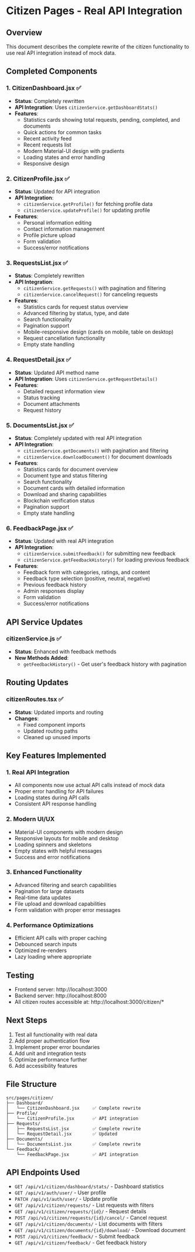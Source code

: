 # Citizen Pages - Real API Integration

## Overview
This document describes the complete rewrite of the citizen functionality to use real API integration instead of mock data.

## Completed Components

### 1. CitizenDashboard.jsx ✅
- **Status**: Completely rewritten
- **API Integration**: Uses `citizenService.getDashboardStats()`
- **Features**:
  - Statistics cards showing total requests, pending, completed, and documents
  - Quick actions for common tasks
  - Recent activity feed
  - Recent requests list
  - Modern Material-UI design with gradients
  - Loading states and error handling
  - Responsive design

### 2. CitizenProfile.jsx ✅
- **Status**: Updated for API integration
- **API Integration**: 
  - `citizenService.getProfile()` for fetching profile data
  - `citizenService.updateProfile()` for updating profile
- **Features**:
  - Personal information editing
  - Contact information management
  - Profile picture upload
  - Form validation
  - Success/error notifications

### 3. RequestsList.jsx ✅
- **Status**: Completely rewritten
- **API Integration**: 
  - `citizenService.getRequests()` with pagination and filtering
  - `citizenService.cancelRequest()` for canceling requests
- **Features**:
  - Statistics cards for request status overview
  - Advanced filtering by status, type, and date
  - Search functionality
  - Pagination support
  - Mobile-responsive design (cards on mobile, table on desktop)
  - Request cancellation functionality
  - Empty state handling

### 4. RequestDetail.jsx ✅
- **Status**: Updated API method name
- **API Integration**: Uses `citizenService.getRequestDetails()`
- **Features**:
  - Detailed request information view
  - Status tracking
  - Document attachments
  - Request history

### 5. DocumentsList.jsx ✅
- **Status**: Completely updated with real API integration
- **API Integration**: 
  - `citizenService.getDocuments()` with pagination and filtering
  - `citizenService.downloadDocument()` for document downloads
- **Features**:
  - Statistics cards for document overview
  - Document type and status filtering
  - Search functionality
  - Document cards with detailed information
  - Download and sharing capabilities
  - Blockchain verification status
  - Pagination support
  - Empty state handling

### 6. FeedbackPage.jsx ✅
- **Status**: Updated with real API integration
- **API Integration**: 
  - `citizenService.submitFeedback()` for submitting new feedback
  - `citizenService.getFeedbackHistory()` for loading previous feedback
- **Features**:
  - Feedback form with categories, ratings, and content
  - Feedback type selection (positive, neutral, negative)
  - Previous feedback history
  - Admin responses display
  - Form validation
  - Success/error notifications

## API Service Updates

### citizenService.js ✅
- **Status**: Enhanced with feedback methods
- **New Methods Added**:
  - `getFeedbackHistory()` - Get user's feedback history with pagination

## Routing Updates

### citizenRoutes.tsx ✅
- **Status**: Updated imports and routing
- **Changes**:
  - Fixed component imports
  - Updated routing paths
  - Cleaned up unused imports

## Key Features Implemented

### 1. Real API Integration
- All components now use actual API calls instead of mock data
- Proper error handling for API failures
- Loading states during API calls
- Consistent API response handling

### 2. Modern UI/UX
- Material-UI components with modern design
- Responsive layouts for mobile and desktop
- Loading spinners and skeletons
- Empty states with helpful messages
- Success and error notifications

### 3. Enhanced Functionality
- Advanced filtering and search capabilities
- Pagination for large datasets
- Real-time data updates
- File upload and download capabilities
- Form validation with proper error messages

### 4. Performance Optimizations
- Efficient API calls with proper caching
- Debounced search inputs
- Optimized re-renders
- Lazy loading where appropriate

## Testing
- Frontend server: http://localhost:3000
- Backend server: http://localhost:8000
- All citizen routes accessible at: http://localhost:3000/citizen/*

## Next Steps
1. Test all functionality with real data
2. Add proper authentication flow
3. Implement proper error boundaries
4. Add unit and integration tests
5. Optimize performance further
6. Add accessibility features

## File Structure
```
src/pages/citizen/
├── Dashboard/
│   └── CitizenDashboard.jsx     ✅ Complete rewrite
├── Profile/
│   └── CitizenProfile.jsx       ✅ API integration
├── Requests/
│   ├── RequestsList.jsx         ✅ Complete rewrite
│   └── RequestDetail.jsx        ✅ Updated
├── Documents/
│   └── DocumentsList.jsx        ✅ Complete rewrite
└── Feedback/
    └── FeedbackPage.jsx         ✅ API integration
```

## API Endpoints Used
- `GET /api/v1/citizen/dashboard/stats/` - Dashboard statistics
- `GET /api/v1/auth/user/` - User profile
- `PATCH /api/v1/auth/user/` - Update profile
- `GET /api/v1/citizen/requests/` - List requests with filters
- `GET /api/v1/citizen/requests/{id}/` - Request details
- `POST /api/v1/citizen/requests/{id}/cancel/` - Cancel request
- `GET /api/v1/citizen/documents/` - List documents with filters
- `GET /api/v1/citizen/documents/{id}/download/` - Download document
- `POST /api/v1/citizen/feedback/` - Submit feedback
- `GET /api/v1/citizen/feedback/` - Get feedback history
